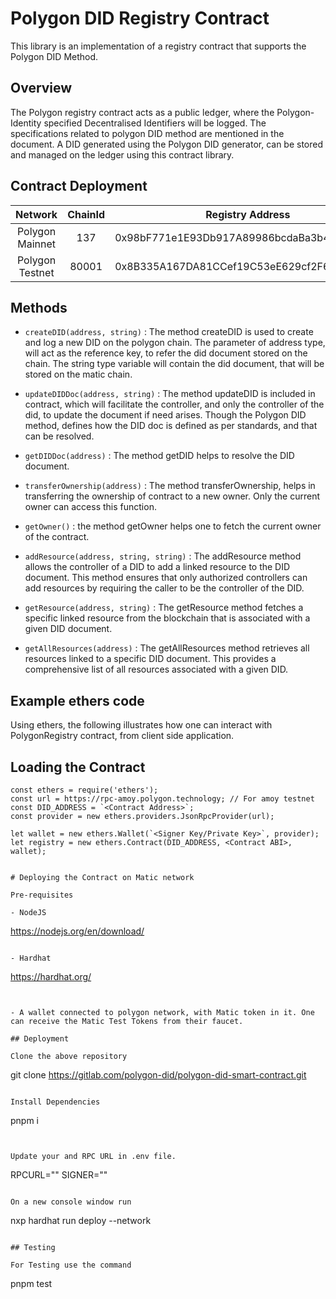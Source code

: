 # Polygon DID Registry Contract

This library is an implementation of a registry contract that supports the Polygon DID Method.

## Overview

The Polygon registry contract acts as a public ledger, where the Polygon-Identity specified Decentralised Identifiers will be logged. The specifications related to polygon DID method are mentioned in the document. A DID generated using the Polygon DID generator, can be stored and managed on the ledger using this contract library.

## Contract Deployment

|     Network     | ChainId |              Registry Address              |
| :-------------: | :-----: | :----------------------------------------: |
| Polygon Mainnet |   137   | 0x98bF771e1E93Db917A89986bcdaBa3b43643F367 |
| Polygon Testnet |  80001  | 0x8B335A167DA81CCef19C53eE629cf2F6291F2255 |

## Methods

- `createDID(address, string)` : The method createDID is used to create and log a new DID on the polygon chain. The parameter of address type, will act as the reference key, to refer the did document stored on the chain. The string type variable will contain the did document, that will be stored on the matic chain.

- `updateDIDDoc(address, string)` : The method updateDID is included in contract, which will facilitate the controller, and only the controller of the did, to update the document if need arises. Though the Polygon DID method, defines how the DID doc is defined as per standards, and that can be resolved.

- `getDIDDoc(address)` : The method getDID helps to resolve the DID document.

- `transferOwnership(address)` : The method transferOwnership, helps in transferring the ownership of contract to a new owner. Only the current owner can access this function.

- `getOwner()` : the method getOwner helps one to fetch the current owner of the contract.

- `addResource(address, string, string)` : The addResource method allows the controller of a DID to add a linked resource to the DID document. This method ensures that only authorized controllers can add resources by requiring the caller to be the controller of the DID.

- `getResource(address, string)` : The getResource method fetches a specific linked resource from the blockchain that is associated with a given DID document.

- `getAllResources(address)` : The getAllResources method retrieves all resources linked to a specific DID document. This provides a comprehensive list of all resources associated with a given DID.

## Example ethers code

Using ethers, the following illustrates how one can interact with PolygonRegistry contract, from client side application.

## Loading the Contract

```
const ethers = require('ethers');
const url = https://rpc-amoy.polygon.technology; // For amoy testnet
const DID_ADDRESS = `<Contract Address>`;
const provider = new ethers.providers.JsonRpcProvider(url);

let wallet = new ethers.Wallet(`<Signer Key/Private Key>`, provider);
let registry = new ethers.Contract(DID_ADDRESS, <Contract ABI>, wallet);
```


```

# Deploying the Contract on Matic network

Pre-requisites

- NodeJS

```
https://nodejs.org/en/download/
```

- Hardhat

```
https://hardhat.org/
```


- A wallet connected to polygon network, with Matic token in it. One can receive the Matic Test Tokens from their faucet.

## Deployment

Clone the above repository

```
git clone https://gitlab.com/polygon-did/polygon-did-smart-contract.git
```

Install Dependencies

```
pnpm i
```


Update your and RPC URL in .env file.

```
RPCURL="<Place your RPC URL here>"
SIGNER="<Place your private Key here>"
```

On a new console window run

```
nxp hardhat run deploy --network <network name>
```

## Testing

For Testing use the command

```
pnpm test
```